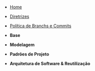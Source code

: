 <!-- docs/_sidebar.md -->

- [Home](/)
- [Diretrizes](/Diretrizes/Diretrizes.md)
- [Política de Branchs e Commits](/politicas/policies.md)

- **Base**

- **Modelagem**

- **Padrões de Projeto**

- **Arquitetura de Software & Reutilização**
